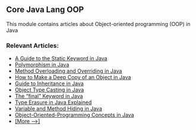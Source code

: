 ## Core Java Lang OOP

This module contains articles about Object-oriented programming (OOP) in Java

### Relevant Articles: 
- [A Guide to the Static Keyword in Java](https://www.baeldung.com/java-static)
- [Polymorphism in Java](https://www.baeldung.com/java-polymorphism)
- [Method Overloading and Overriding in Java](https://www.baeldung.com/java-method-overload-override)
- [How to Make a Deep Copy of an Object in Java](https://www.baeldung.com/java-deep-copy)
- [Guide to Inheritance in Java](https://www.baeldung.com/java-inheritance)
- [Object Type Casting in Java](https://www.baeldung.com/java-type-casting)
- [The “final” Keyword in Java](https://www.baeldung.com/java-final)
- [Type Erasure in Java Explained](https://www.baeldung.com/java-type-erasure)
- [Variable and Method Hiding in Java](https://www.baeldung.com/java-variable-method-hiding)
- [Object-Oriented-Programming Concepts in Java](https://www.baeldung.com/java-oop)
- [[More -->]](/core-java-modules/core-java-lang-oop-2)

